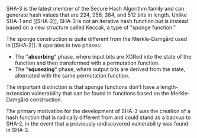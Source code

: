 SHA-3 is the latest member of the Secure Hash Algorithm family and can generate hash values that are 224, 256, 384, and 512 bits in length. Unlike SHA-1 and [[SHA-2]], SHA-3 is not an iterative hash function but is instead based on a new structure called Keccak, a type of "sponge function."

The sponge construction is quite different from the Merkle-Damgård used in [[SHA-2]]. It operates in two phases:

- The "**absorbing**" phase, where input bits are XORed into the state of the function and then transformed with a permutation function.
- The "**squeezing**" phase, where output bits are derived from the state, alternated with the same permutation function.

The important distinction is that sponge functions don't have a length-extension vulnerability that can be found in functions based on the Merkle-Damgård construction.

The primary motivation for the development of SHA-3 was the creation of a hash function that is radically different from and could stand as a backup to SHA-2, in the event that a previously undiscovered vulnerability was found in SHA-2.